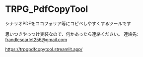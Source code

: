 # TRPG_PdfCopyTool
シナリオPDFをココフォリア等にコピペしやすくするツールです

思いつきやっつけ実装なので、何かあったら連絡ください。
連絡先: frandlescarlet256@gmail.com



https://trpgpdfcopytool.streamlit.app/
